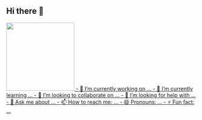 ## Hi there 👋
<div>
    <a href="https://github.com/jonesgp">
    <img height="180em" src="http://github-readme-stats-jonesgp.vercel.app/api?username=JonesGP&show_icons=true&theme=tokyonight"
</div>
- 🔭 I’m currently working on ...
- 🌱 I’m currently learning ...
- 👯 I’m looking to collaborate on ...
- 🤔 I’m looking for help with ...
- 💬 Ask me about ...
- 📫 How to reach me: ...
- 😄 Pronouns: ...
- ⚡ Fun fact: ...
